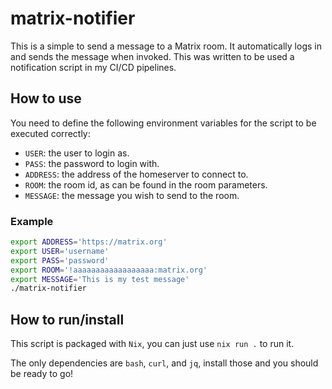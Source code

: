# matrix-notifier

This is a simple to send a message to a Matrix room. It automatically logs in
and sends the message when invoked. This was written to be used a notification
script in my CI/CD pipelines.

## How to use

You need to define the following environment variables for the script to be 
executed correctly:

* `USER`: the user to login as.
* `PASS`: the password to login with.
* `ADDRESS`: the address of the homeserver to connect to.
* `ROOM`: the room id, as can be found in the room parameters.
* `MESSAGE`: the message you wish to send to the room.

### Example

```sh
export ADDRESS='https://matrix.org'
export USER='username'
export PASS='password'
export ROOM='!aaaaaaaaaaaaaaaaaa:matrix.org'
export MESSAGE='This is my test message'
./matrix-notifier
```

## How to run/install

This script is packaged with `Nix`, you can just use `nix run .` to run it.

The only dependencies are `bash`, `curl`, and `jq`, install those and you should
be ready to go!
